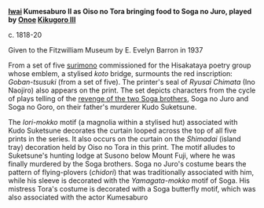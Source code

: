 **[Iwai](/exhibition/group-19) Kumesaburo II as Oiso no Tora bringing food to Soga no Juro, played by [Onoe](/exhibition/group-16-part-1) [Kikugoro III](/themes/onoe-kikugoro-iii)**


c. 1818-20

Given to the Fitzwilliam Museum by E. Evelyn Barron in 1937

From a set of five [surimono](/themes/surimono-and-special-printing-effects) commissioned for the Hisakataya poetry group whose emblem, a stylised _koto_ bridge, surmounts the red inscription: _Goban-tsusuki_ (from a set of five). The printer's seal of _Ryusai_ _Chimata_ (Ino Naojiro) also appears on the print. The set depicts characters from the cycle of plays telling of the [revenge of the two Soga brothers](/exhibition/group-6), Soga no Juro and Soga no Goro, on their father's murderer Kudo Suketsune.

The _Iori-mokko_ motif (a magnolia within a stylised hut) associated with Kudo Suketsune decorates the curtain looped across the top of all five prints in the series. It also occurs on the curtain on the _Shimadai_ (island tray) decoration held by Oiso no Tora in this print. The motif alludes to Suketsune's hunting lodge at Susono below Mount Fuji, where he was finally murdered by the Soga brothers. Soga no Juro's costume bears the pattern of flying-plovers (_chidori_) that was traditionally associated with him, while his sleeve is decorated with the _Yamagata-mokko_ motif of Soga. His mistress Tora's costume is decorated with a Soga butterfly motif, which was also associated with the actor Kumesaburo
